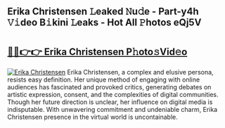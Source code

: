 ## Erika Christensen 𝙻eaked 𝙽u𝚍e - Part-y4h 𝚅𝚒deo B𝚒kini 𝙻eaks - Hot All 𝙿hotos eQj5V

# <h2><a href="http://ld15u4e.urlbe.top/?page=Erika+Christensen">🔗🔗👉👉 Erika Christensen P𝚑oto𝚜Vid𝚎o</a></h2>

[![Erika Christensen](https://i.imgur.com/eBuTRDB.gif)](http://ld15u4e.urlbe.top/?page=Erika+Christensen)
Erika Christensen, a complex and elusive persona, resists easy definition. Her unique method of engaging with online audiences has fascinated and provoked critics, generating debates on artistic expression, consent, and the complexities of digital communities. Though her future direction is unclear, her influence on digital media is indisputable. With unwavering commitment and undeniable charm, Erika Christensen presence in the virtual world is uncontainable.
